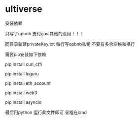 # ultiverse

安装依赖

只写了opbnb 支付gas 其他的没用！！！

同目录新建privateKey.txt 每行写opbnb私钥 不要有多余空格和换行

需要pip安装如下依赖

pip install curl_cffi

pip install loguru

pip install eth_account

pip install web3

pip install asyncio

最后用python 运行此文件即可 全程在cmd

